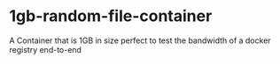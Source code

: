# 1gb-random-file-container
A Container that is 1GB in size perfect to test the bandwidth of a docker registry end-to-end
